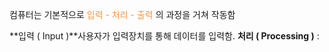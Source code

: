 컴퓨터는 기본적으로<font color="#f79646"> 입력 - 처리 - 출력 </font>의 과정을 거쳐 작동함

**입력 ( Input )**사용자가 입력장치를  통해 데이터를 입력함.
**처리 ( Processing )** : 